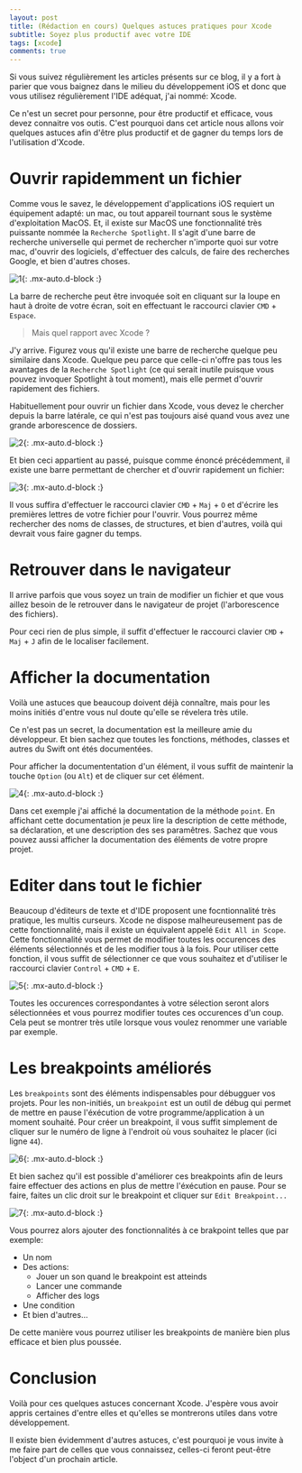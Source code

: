 ```yaml
---
layout: post
title: (Rédaction en cours) Quelques astuces pratiques pour Xcode
subtitle: Soyez plus productif avec votre IDE
tags: [xcode]
comments: true
---
```



Si vous suivez régulièrement les articles présents sur ce blog, il y a fort à parier que vous baignez dans le milieu du développement iOS et donc que vous utilisez régulièrement l'IDE adéquat, j'ai nommé: Xcode.

Ce n'est un secret pour personne, pour être productif et efficace, vous devez connaitre vos outis. C'est pourquoi dans cet article nous allons voir quelques astuces afin d'être plus productif et de gagner du temps lors de l'utilisation d'Xcode. 


# Ouvrir rapidemment un fichier


Comme vous le savez, le développement d'applications iOS requiert un équipement adapté: un mac, ou tout appareil tournant sous le système d'exploitation MacOS. Et, il existe sur MacOS une fonctionnalité très puissante nommée la `Recherche Spotlight`.
Il s'agit d'une barre de recherche universelle qui permet de rechercher n'importe quoi sur votre mac, d'ouvrir des logiciels, d'effectuer des calculs, de faire des recherches Google, et bien d'autres choses.


![1](https://raw.githubusercontent.com/sonnyfournier/blog/master/assets/img/xcode-tips/1.png){: .mx-auto.d-block :}


La barre de recherche peut être invoquée soit en cliquant sur la loupe en haut à droite de votre écran, soit en effectuant le raccourci clavier `CMD` + `Espace`.

> Mais quel rapport avec Xcode ?

J'y arrive. Figurez vous qu'il existe une barre de recherche quelque peu similaire dans Xcode. Quelque peu parce que celle-ci n'offre pas tous les avantages de la `Recherche Spotlight` (ce qui serait inutile puisque vous pouvez invoquer Spotlight à tout moment), mais elle permet d'ouvrir rapidement des fichiers.

Habituellement pour ouvrir un fichier dans Xcode, vous devez le chercher depuis la barre latérale, ce qui n'est pas toujours aisé quand vous avez une grande arborescence de dossiers.


![2](https://raw.githubusercontent.com/sonnyfournier/blog/master/assets/img/xcode-tips/2.png){: .mx-auto.d-block :}


Et bien ceci appartient au passé, puisque comme énoncé précédemment, il existe une barre permettant de chercher et d'ouvrir rapidement un fichier:


![3](https://raw.githubusercontent.com/sonnyfournier/blog/master/assets/img/xcode-tips/3.png){: .mx-auto.d-block :}


Il vous suffira d'effectuer le raccourci clavier `CMD` + `Maj` + `O` et d'écrire les premières lettres de votre fichier pour l'ouvrir. Vous pourrez même rechercher des noms de classes, de structures, et bien d'autres, voilà qui devrait vous faire gagner du temps.


# Retrouver dans le navigateur


Il arrive parfois que vous soyez un train de modifier un fichier et que vous aillez besoin de le retrouver dans le navigateur de projet (l'arborescence des fichiers).

Pour ceci rien de plus simple, il suffit d'effectuer le raccourci clavier `CMD` + `Maj` + `J` afin de le localiser facilement.


# Afficher la documentation


Voilà une astuces que beaucoup doivent déjà connaître, mais pour les moins initiés d'entre vous nul doute qu'elle se révelera très utile.

Ce n'est pas un secret, la documentation est la meilleure amie du développeur. Et bien sachez que toutes les fonctions, méthodes, classes et autres du Swift ont étés documentées.

Pour afficher la documententation d'un élément, il vous suffit de maintenir la touche `Option` (ou `Alt`) et de cliquer sur cet élément.


![4](https://raw.githubusercontent.com/sonnyfournier/blog/master/assets/img/xcode-tips/4.png){: .mx-auto.d-block :}


Dans cet exemple j'ai affiché la documentation de la méthode `point`. En affichant cette documentation je peux lire la description de cette méthode, sa déclaration, et une description des ses paramêtres.
Sachez que vous pouvez aussi afficher la documentation des éléments de votre propre projet.


# Editer dans tout le fichier


Beaucoup d'éditeurs de texte et d'IDE proposent une focntionnalité très pratique, les multis curseurs. Xcode ne dispose malheureusement pas de cette fonctionnalité, mais il existe un équivalent appelé `Edit All in Scope`. Cette fonctionnalité vous permet de modifier toutes les occurences des éléments sélectionnés et de les modifier tous à la fois. Pour utiliser cette fonction, il vous suffit de sélectionner ce que vous souhaitez et d'utiliser le raccourci clavier `Control` + `CMD` + `E`.


![5](https://raw.githubusercontent.com/sonnyfournier/blog/master/assets/img/xcode-tips/5.png){: .mx-auto.d-block :}


Toutes les occurences correspondantes à votre sélection seront alors sélectionnées et vous pourrez modifier toutes ces occurences d'un coup. Cela peut se montrer très utile lorsque vous voulez renommer une variable par exemple.


# Les breakpoints améliorés


Les `breakpoints` sont des éléments indispensables pour débugguer vos projets. Pour les non-initiés, un `breakpoint` est un outil de débug qui permet de mettre en pause l'éxécution de votre programme/application à un moment souhaité. Pour créer un breakpoint, il vous suffit simplement de cliquer sur le numéro de ligne à l'endroit où vous souhaitez le placer (ici ligne `44`).


![6](https://raw.githubusercontent.com/sonnyfournier/blog/master/assets/img/xcode-tips/6.png){: .mx-auto.d-block :}


Et bien sachez qu'il est possible d'améliorer ces breakpoints afin de leurs faire effectuer des actions en plus de mettre l'éxécution en pause. Pour se faire, faites un clic droit sur le breakpoint et cliquer sur `Edit Breakpoint...`


![7](https://raw.githubusercontent.com/sonnyfournier/blog/master/assets/img/xcode-tips/7.png){: .mx-auto.d-block :}


Vous pourrez alors ajouter des fonctionnalités à ce brakpoint telles que par exemple: 
- Un nom
- Des actions: 
    - Jouer un son quand le breakpoint est atteinds
    - Lancer une commande
    - Afficher des logs
- Une condition
- Et bien d'autres...

De cette manière vous pourrez utiliser les breakpoints de manière bien plus efficace et bien plus poussée.


# Conclusion


Voilà pour ces quelques astuces concernant Xcode. J'espère vous avoir appris certaines d'entre elles et qu'elles se montrerons utiles dans votre développement.

Il existe bien évidemment d'autres astuces, c'est pourquoi je vous invite à me faire part de celles que vous connaissez, celles-ci feront peut-être l'object d'un prochain article. 

